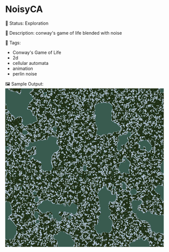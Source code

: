 # NoisyCA

🧪 Status: Exploration

📎 Description: conway's game of life blended with noise 

🎨 Tags: 
- Conway's Game of Life 
- 2d
- cellular automata
- animation
- perlin noise

🖼️ Sample Output:  
<img src="mySketch1692584004761.webp" alt="NoisyCA Sample Output" width="800" />
